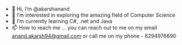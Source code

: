 - 👋 Hi, I’m @akarshanand
- 👀 I’m interested in exploring the amazing field of Computer Science
- 🌱 I’m currently learning C#, .net and Java
- 📫 How to reach me ... you can reach out to me on my email anand.akarsh94@gmail.com or call me on my phone - 8294976690

<!---
akarshanand/akarshanand is a ✨ special ✨ repository because its `README.md` (this file) appears on your GitHub profile.
You can click the Preview link to take a look at your changes.
--->
